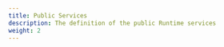```yaml
---
title: Public Services
description: The definition of the public Runtime services
weight: 2
---
```


